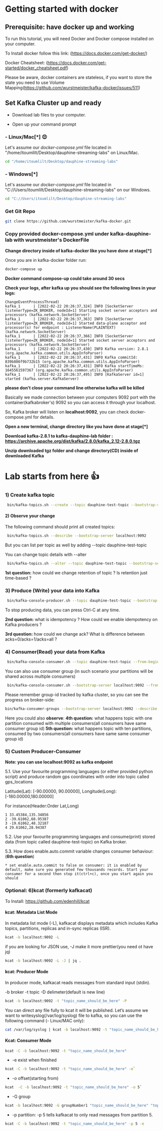 
# Getting started with docker

## Prerequisite: have docker up and working

To run this tutorial, you will need Docker and Docker compose installed on your computer.

To Install docker follow this link: (<https://docs.docker.com/get-docker/>)

Docker Cheatsheet: (<https://docs.docker.com/get-started/docker_cheatsheet.pdf>)

Please be aware, docker containers are stateless, if you want to store the state you need to use Volume Mapping(<https://github.com/wurstmeister/kafka-docker/issues/511>)

## Set Kafka Cluster up and ready

* Download lab files to your computer.

* Open up your command prompt

###  - Linux/Mac[*] 😍

Let's assume our *docker-compose.yml* file located in "/home/itoumlilt/Desktop/dauphine-streaming-labs" on Linux/Mac.

``` bash
cd "/home/itoumlilt/Desktop/dauphine-streaming-labs"
```

### - Windows[*]

Let's assume our *docker-compose.yml* file located in "C://Users/itoumlilt/Desktop/dauphine-streaming-labs" on our Windows.

``` bash
cd "C://Users/itoumlilt/Desktop/dauphine-streaming-labs"
```

### Get Git Repo

``` bash 
git clone https://github.com/wurstmeister/kafka-docker.git 
```

### Copy provided docker-compose.yml under kafka-dauphine-lab with wurstmeister's DockerFile

**Change directory inside of kafka-docker like you have done at stage[*]**

Once you are in kafka-docker folder run:

``` bash
docker-compose up
```

**Docker command compose-up could take around 30 secs**

**Check your logs, after kafka up you should see the following lines in your logs:**

```logs
ChangeEventProcessThread)
kafka_1      | [2022-02-22 20:26:37,324] INFO [SocketServer listenerType=ZK_BROKER, nodeId=1] Starting socket server acceptors and processors (kafka.network.SocketServer)
kafka_1      | [2022-02-22 20:26:37,363] INFO [SocketServer listenerType=ZK_BROKER, nodeId=1] Started data-plane acceptor and processor(s) for endpoint : ListenerName(PLAINTEXT) (kafka.network.SocketServer)
kafka_1      | [2022-02-22 20:26:37,366] INFO [SocketServer listenerType=ZK_BROKER, nodeId=1] Started socket server acceptors and processors (kafka.network.SocketServer)
kafka_1      | [2022-02-22 20:26:37,430] INFO Kafka version: 2.8.1 (org.apache.kafka.common.utils.AppInfoParser)
kafka_1      | [2022-02-22 20:26:37,431] INFO Kafka commitId: 839b886f9b732b15 (org.apache.kafka.common.utils.AppInfoParser)
kafka_1      | [2022-02-22 20:26:37,431] INFO Kafka startTimeMs: 1645561597367 (org.apache.kafka.common.utils.AppInfoParser)
kafka_1      | [2022-02-22 20:26:37,495] INFO [KafkaServer id=1] started (kafka.server.KafkaServer)
```

**please don't close your command line otherwise kafka will be killed**

Basically we made connection between your computers 9092 port with the container(kafkabroker's) 9092 so you can access it through your localhost.

So, Kafka broker will listen on **localhost:9092**, you can check docker-compose.yml for details.

**Open a new terminal, change directory like you have done at stage[*]**

**Download kafka-2.8.1 to kafka-dauphine-lab folder : <https://archive.apache.org/dist/kafka/2.8.0/kafka_2.12-2.8.0.tgz>**

**Unzip downloaded tgz folder and change directory(CD) inside of downloaded Kafka**

# Lab starts from here 👍

### 1) Create kafka topic

```bash
 bin/kafka-topics.sh --create --topic dauphine-test-topic --bootstrap-server localhost:9092
```

#### 2) Observe your change

The following command should print all created topics:

```bash
 bin/kafka-topics.sh --describe --bootstrap-server localhost:9092
```

But you can list per topic as well by adding --topic dauphine-test-topic

You can change topic details with --alter
```bash
 bin/kafka-topics.sh --alter --topic dauphine-test-topic --bootstrap-server localhost:9092
```

**1st question:** how could we change retention of topic ? Is retention just time-based ?

### 3) Produce (Write) your data into Kafka

```bash
 bin/kafka-console-producer.sh --topic dauphine-test-topic --bootstrap-server localhost:9092
```

 To stop producing data, you can press Ctrl-C at any time.

**2nd question:** what is idempotency ? How could we enable idempotency on Kafka producers ?

**3rd question:** how could we change ack? What is difference between acks=0/acks=1/acks=all ?

### 4) Consumer(Read) your data from Kafka

```bash
 bin/kafka-console-consumer.sh --topic dauphine-test-topic --from-beginning --bootstrap-server localhost:9092
```

You can also use consumer group (in such scenario your partitions will be shared across multiple consumers)

```bash
 bin/kafka-console-consumer.sh --bootstrap-server localhost:9092 --from-beginning --topic dauphine-test-topic --consumer-property group.id=my-consumer-first-group
```

Please remember group-id tracked by kafka cluster, so you can see the progress on broker-side:

```bash
bin/kafka-consumer-groups --bootstrap-server localhost:9092 --describe --group foo
```

Here you could also **observe**:
**4th question:** what happens topic with one partition consumed with multiple consumers(all consumers have same consumer group id)
**5th question:** what happens topic with ten partitions, consumed by two consumers(all consumers have same  same consumer group id)

### 5) Custom Producer-Consumer

**Note: you can use localhost:9092 as kafka endpoint**

5.1. Use your favourite programming languages (or either provided python script) and produce random gps coordinates with order into topic called gps_locations

Latitude(Lat): [-90.00000, 90.00000], Longitude(Long): [-180.00000,180.00000]

For instance(Header:Order Lat,Long)

```
1 33.45384,135.34856
2 -39.61062,68.95387
3 -19.61062,48.32187
4 29.61062,28.94387
```

5.2. Use your favourite programming languages and consume(print) stored data (from topic called dauphine-test-topic) on Kafka broker.

5.3. How does enable.auto.commit variable changes consumer behaviour:(**6th question**)

    * set enable.auto.commit to false on consumer: it is enabled by default, make sure you generated few thousands records. Start your consumer for a second then stop it(ctrl+c), once you start again you should

### Optional: 6)kcat (formerly kafkacat)

To Install: <https://github.com/edenhill/kcat>

#### kcat: Metadata List Mode

In metadata list mode (-L), kafkacat displays metadata which includes Kafka topics, partitions, replicas and in-sync replicas (ISR).

``` bash
kcat -b localhost:9092 -L
```

if you are looking for JSON use, -J make it more prettier(you need ot have jq)

```bash
kcat -b localhost:9092 -L -J | jq .
```

#### kcat: Producer Mode

In producer mode, kafkacat reads messages from standard input (stdin).

-b broker -t topic -D delimeter(default is new line)

``` bash
kcat -b localhost:9092 -t "topic_name_should_be_here" -P
```

You can direct any file fully to kcat it will be published. Let’s assume we want to writesyslog(/var/log/syslog) file to kafka, so you can use the following command (- Linux/MAC only):

``` bash
cat /var/log/syslog | kcat -b localhost:9092 -t "topic_name_should_be_here" -z snappy
```

#### Kcat: Consumer Mode

``` bash
kcat -C -b localhost:9092 -t "topic_name_should_be_here"
```

* -e exist when finished

``` bash
kcat -C -b localhost:9092 -t "topic_name_should_be_here" -e`
```

* -o offset(starting from)

``` bash
kcat  -C -b localhost:9092 -t "topic_name_should_be_here" -o 5`
```

* -G group

``` bash
kcat -b localhost:9092 -G groupNumber1 "topic_name_should_be_here" "topic2_name_should_be_here"
```

* -p partition: -p 5 tells kafkacat to only read messages from partition 5.

``` bash
kcat -C -b localhost:9092 -t "topic_name_should_be_here" -p 5 -e
```